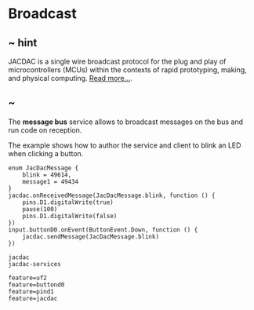 # Broadcast

## ~ hint

JACDAC  is a single wire broadcast protocol for the plug and play of microcontrollers (MCUs) within the contexts of rapid prototyping, making, and physical computing. [Read more...](https://jacdac.org/).

## ~


The **message bus** service allows to broadcast messages on the bus and run code on reception.

The example shows how to author the service and client to blink an LED when clicking a button.

```blocks
enum JacDacMessage {
    blink = 49614,
    message1 = 49434
}
jacdac.onReceivedMessage(JacDacMessage.blink, function () {
    pins.D1.digitalWrite(true)
    pause(100)
    pins.D1.digitalWrite(false)
})
input.buttonD0.onEvent(ButtonEvent.Down, function () {
    jacdac.sendMessage(JacDacMessage.blink)
})
```

```package
jacdac
jacdac-services
```

```config
feature=uf2
feature=buttond0
feature=pind1
feature=jacdac
```